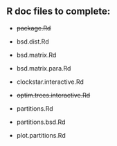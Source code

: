 R doc files to complete:
---------------------

- ~~package.Rd~~

- bsd.dist.Rd

- bsd.matrix.Rd

- bsd.matrix.para.Rd

- clockstar.interactive.Rd

- ~~optim.trees.interactive.Rd~~

- partitions.Rd

- partitions.bsd.Rd

- plot.partitions.Rd

